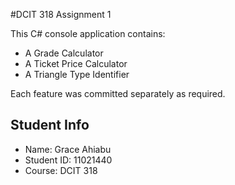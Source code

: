 #DCIT 318 Assignment 1

This C# console application contains:

- A Grade Calculator
- A Ticket Price Calculator
- A Triangle Type Identifier

Each feature was committed separately as required.

## Student Info
- Name: Grace Ahiabu
- Student ID: 11021440
- Course: DCIT 318
